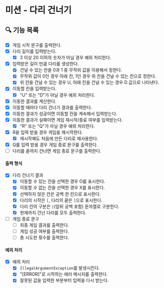 # 미션 - 다리 건너기

## 🔍 기능 목록

- [x] 게임 시작 문구를 출력한다.
- [x] 다리 길이를 입력받는다.
  - [x] 3 이상 20 이하의 숫자가 아닐 경우 예외 처리한다.
- [x] 입력받은 길이 만큼 다리를 생성한다.
  - [x] 건널 수 있는 칸을 0과 1 중 무작위 값을 이용해서 정한다.
  - [x] 무작위 값이 0인 경우 아래 칸, 1인 경우 위 칸을 건널 수 있는 칸으로 정한다.
  - [x] 위 칸을 건널 수 있는 경우 U, 아래 칸을 건널 수 있는 경우 D 값으로 나타낸다.
- [x] 이동할 칸을 입력받는다.
  - [x] "U" 또는 "D"가 아닐 경우 예외 처리한다.
- [x] 이동한 결과를 계산한다.
- [x] 이동할 때마다 다리 건너기 결과를 출력한다.
- [x] 이동한 결과가 성공이면 이동할 칸을 계속해서 입력받는다.
- [x] 이동한 결과가 실패이면 게임 재시작/종료 여부를 입력받는다.
  - [x] "R" 또는 "Q"가 아닐 경우 예외 처리한다.
- [x] R을 입력 받을 경우 게임을 재시작한다.
  - [x] 재시작해도 처음에 만든 다리로 재사용한다.
- [x] Q를 입력 받을 경우 게임 종료 문구를 출력한다.
- [ ] 다리를 끝까지 건너면 게임 종료 문구를 출력한다.

#### 출력 형식

- [x] 다리 건너기 결과
  - [x] 이동할 수 있는 칸을 선택한 경우 O를 표시한다.
  - [x] 이동할 수 없는 칸을 선택한 경우 X를 표시한다.
  - [x] 선택하지 않은 칸은 공백 한 칸으로 표시한다.
  - [x] 다리의 시작은 `[`, 다리의 끝은 `]`으로 표시한다.
  - [x] 다리 칸의 구분은 ` | `(앞뒤 공백 포함) 문자열로 구분한다.
  - [x] 현재까지 건넌 다리를 모두 출력한다.
- [ ] 게임 종료 문구
  - [ ] 최종 게임 결과를 출력한다.
  - [ ] 게임 성공 여부를 출력한다.
  - [ ] 총 시도한 횟수를 출력한다.

#### 예외 처리

- [x] 예외 처리
  - [x] `IllegalArgumentException`를 발생시킨다. 
  - [x] "[ERROR]"로 시작하는 에러 메시지를 출력한다.
  - [x] 잘못된 값을 입력한 부분부터 입력을 다시 받는다.